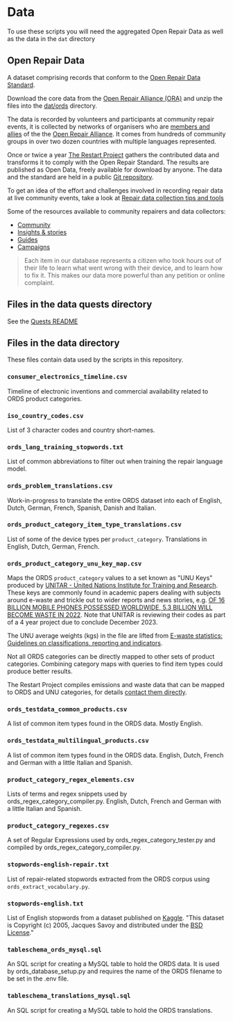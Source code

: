 # Data

To use these scripts you will need the aggregated Open Repair Data as well as the data in the `dat` directory

## Open Repair Data

A dataset comprising records that conform to the [Open Repair Data Standard](https://openrepair.org/open-data/open-standard/).

Download the core data from the [Open Repair Alliance (ORA)](https://openrepair.org/open-data/downloads/) and unzip the files into the [dat/ords](./ords) directory.

The data is recorded by volunteers and participants at community repair events, it is collected by networks of organisers who are [members and allies](https://openrepair.org/members/) of the the [Open Repair Alliance](https://openrepair.org/). It comes from hundreds of community groups in over two dozen countries with multiple languages represented.

Once or twice a year [The Restart Project](https://therestartproject.org/) gathers the contributed data and transforms it to comply with the Open Repair Standard. The results are published as Open Data, freely available for download by anyone. The data and the standard are held in a public [Git repository](https://github.com/openrepair).

To get an idea of the effort and challenges involved in recording repair data at live community events, take a look at [Repair data collection tips and tools](https://docs.google.com/document/d/1s9MHVIdx2jMeMq0x3qGd80suHVdupLvYYOWaAi1jq3A/edit?usp=sharing)

Some of the resources available to community repairers and data collectors:

* [Community](https://talk.restarters.net/)
* [Insights & stories](https://openrepair.org/open-data/insights/)
* [Guides](https://wiki.restarters.net/Main_Page)
* [Campaigns](https://repair.eu/)

> Each item in our database represents a citizen who took hours out of their life to learn what went wrong with their device, and to learn how to fix it. This makes our data more powerful than any petition or online complaint.

## Files in the data quests directory

See the [Quests README](./quests/README.md)

## Files in the data directory

These files contain data used by the scripts in this repository.

### `consumer_electronics_timeline.csv`

Timeline of electronic inventions and commercial availability related to ORDS product categories.

### `iso_country_codes.csv`

List of 3 character codes and country short-names.

### `ords_lang_training_stopwords.txt`

List of common abbreviations to filter out when training the repair language model.

### `ords_problem_translations.csv`

Work-in-progress to translate the entire ORDS dataset into each of English, Dutch, German, French, Spanish, Danish and Italian.

### `ords_product_category_item_type_translations.csv`

List of some of the device types per `product_category`. Translations in English, Dutch, German, French.

### `ords_product_category_unu_key_map.csv`

Maps the ORDS `product_category` values to a set known as "UNU Keys" produced by [UNITAR - United Nations Institute for Training and Research](https://www.unitar.org/). These keys are commonly found in academic papers dealing with  subjects around e-waste and trickle out to wider reports and news stories, e.g. [OF 16 BILLION MOBILE PHONES POSSESSED WORLDWIDE, 5.3 BILLION WILL BECOME WASTE IN 2022](https://www.unitar.org/about/news-stories/news/16-billion-mobile-phones-possessed-worldwide-53-billion-will-become-waste-2022). Note that UNITAR is reviewing their codes as part of a 4 year project due to conclude December 2023.

The UNU average weights (kgs) in the file are lifted from [E-waste statistics: Guidelines on classifications, reporting and indicators](https://www.researchgate.net/publication/271845217_E-waste_statistics_Guidelines_on_classifications_reporting_and_indicators).

Not all ORDS categories can be directly mapped to other sets of product categories. Combining category maps with queries to find item types could produce better results.

The Restart Project compiles emissions and waste data that can be mapped to ORDS and UNU categories, for details [contact them directly](https://therestartproject.org/contact/).

### `ords_testdata_common_products.csv`

A list of common item types found in the ORDS data. Mostly English.

### `ords_testdata_multilingual_products.csv`

A list of common item types found in the ORDS data. English, Dutch, French and German with a little Italian and Spanish.

### `product_category_regex_elements.csv`

Lists of terms and regex snippets used by ords_regex_category_compiler.py. English, Dutch, French and German with a little Italian and Spanish.

### `product_category_regexes.csv`

A set of Regular Expressions used by ords_regex_category_tester.py and compiled by ords_regex_category_compiler.py.

### `stopwords-english-repair.txt`

List of repair-related stopwords extracted from the ORDS corpus using `ords_extract_vocabulary.py`.

### `stopwords-english.txt`

List of English stopwords from a dataset published on [Kaggle](https://www.kaggle.com/datasets/rtatman/stopword-lists-for-19-languages). "This dataset is Copyright (c) 2005, Jacques Savoy and distributed under the [BSD License](https://opensource.org/license/bsd-2-clause/)."

### `tableschema_ords_mysql.sql`

An SQL script for creating a MySQL table to hold the ORDS data. It is used by ords_database_setup.py and requires the name of the ORDS filename to be set in the .env file.

### `tableschema_translations_mysql.sql`

An SQL script for creating a MySQL table to hold the ORDS translations.
